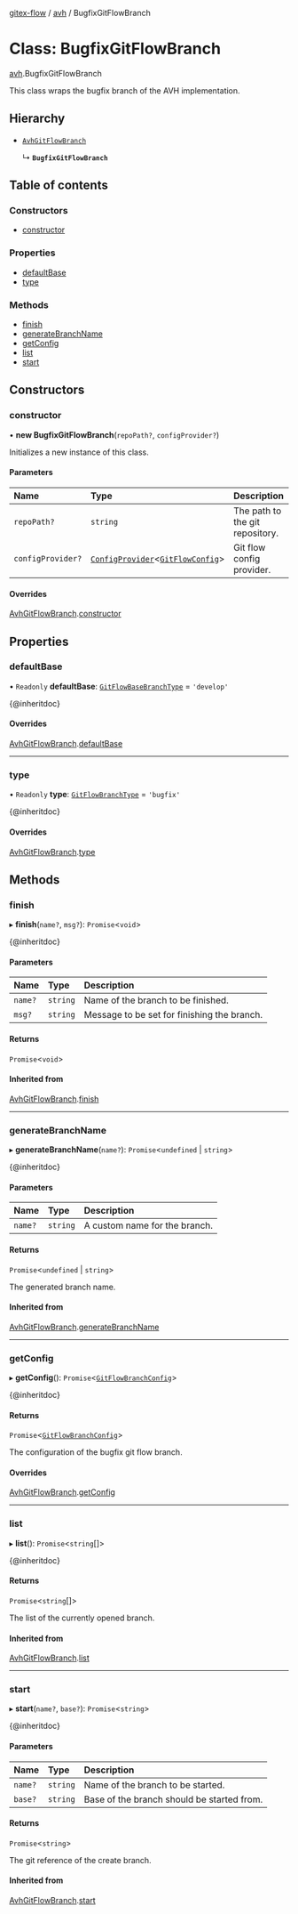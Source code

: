 [gitex-flow](../README.md) / [avh](../modules/avh.md) / BugfixGitFlowBranch

# Class: BugfixGitFlowBranch

[avh](../modules/avh.md).BugfixGitFlowBranch

This class wraps the bugfix branch of the AVH implementation.

## Hierarchy

- [`AvhGitFlowBranch`](avh.AvhGitFlowBranch.md)

  ↳ **`BugfixGitFlowBranch`**

## Table of contents

### Constructors

- [constructor](avh.BugfixGitFlowBranch.md#constructor)

### Properties

- [defaultBase](avh.BugfixGitFlowBranch.md#defaultbase)
- [type](avh.BugfixGitFlowBranch.md#type)

### Methods

- [finish](avh.BugfixGitFlowBranch.md#finish)
- [generateBranchName](avh.BugfixGitFlowBranch.md#generatebranchname)
- [getConfig](avh.BugfixGitFlowBranch.md#getconfig)
- [list](avh.BugfixGitFlowBranch.md#list)
- [start](avh.BugfixGitFlowBranch.md#start)

## Constructors

### constructor

• **new BugfixGitFlowBranch**(`repoPath?`, `configProvider?`)

Initializes a new instance of this class.

#### Parameters

| Name | Type | Description |
| :------ | :------ | :------ |
| `repoPath?` | `string` | The path to the git repository. |
| `configProvider?` | [`ConfigProvider`](../interfaces/api.ConfigProvider.md)<[`GitFlowConfig`](../interfaces/configs.GitFlowConfig.md)\> | Git flow config provider. |

#### Overrides

[AvhGitFlowBranch](avh.AvhGitFlowBranch.md).[constructor](avh.AvhGitFlowBranch.md#constructor)

## Properties

### defaultBase

• `Readonly` **defaultBase**: [`GitFlowBaseBranchType`](../modules/api.md#gitflowbasebranchtype) = `'develop'`

{@inheritdoc}

#### Overrides

[AvhGitFlowBranch](avh.AvhGitFlowBranch.md).[defaultBase](avh.AvhGitFlowBranch.md#defaultbase)

___

### type

• `Readonly` **type**: [`GitFlowBranchType`](../modules/api.md#gitflowbranchtype) = `'bugfix'`

{@inheritdoc}

#### Overrides

[AvhGitFlowBranch](avh.AvhGitFlowBranch.md).[type](avh.AvhGitFlowBranch.md#type)

## Methods

### finish

▸ **finish**(`name?`, `msg?`): `Promise`<`void`\>

{@inheritdoc}

#### Parameters

| Name | Type | Description |
| :------ | :------ | :------ |
| `name?` | `string` | Name of the branch to be finished. |
| `msg?` | `string` | Message to be set for finishing the branch. |

#### Returns

`Promise`<`void`\>

#### Inherited from

[AvhGitFlowBranch](avh.AvhGitFlowBranch.md).[finish](avh.AvhGitFlowBranch.md#finish)

___

### generateBranchName

▸ **generateBranchName**(`name?`): `Promise`<`undefined` \| `string`\>

{@inheritdoc}

#### Parameters

| Name | Type | Description |
| :------ | :------ | :------ |
| `name?` | `string` | A custom name for the branch. |

#### Returns

`Promise`<`undefined` \| `string`\>

The generated branch name.

#### Inherited from

[AvhGitFlowBranch](avh.AvhGitFlowBranch.md).[generateBranchName](avh.AvhGitFlowBranch.md#generatebranchname)

___

### getConfig

▸ **getConfig**(): `Promise`<[`GitFlowBranchConfig`](../interfaces/api.GitFlowBranchConfig.md)\>

{@inheritdoc}

#### Returns

`Promise`<[`GitFlowBranchConfig`](../interfaces/api.GitFlowBranchConfig.md)\>

The configuration of the bugfix git flow branch.

#### Overrides

[AvhGitFlowBranch](avh.AvhGitFlowBranch.md).[getConfig](avh.AvhGitFlowBranch.md#getconfig)

___

### list

▸ **list**(): `Promise`<`string`[]\>

{@inheritdoc}

#### Returns

`Promise`<`string`[]\>

The list of the currently opened branch.

#### Inherited from

[AvhGitFlowBranch](avh.AvhGitFlowBranch.md).[list](avh.AvhGitFlowBranch.md#list)

___

### start

▸ **start**(`name?`, `base?`): `Promise`<`string`\>

{@inheritdoc}

#### Parameters

| Name | Type | Description |
| :------ | :------ | :------ |
| `name?` | `string` | Name of the branch to be started. |
| `base?` | `string` | Base of the branch should be started from. |

#### Returns

`Promise`<`string`\>

The git reference of the create branch.

#### Inherited from

[AvhGitFlowBranch](avh.AvhGitFlowBranch.md).[start](avh.AvhGitFlowBranch.md#start)
